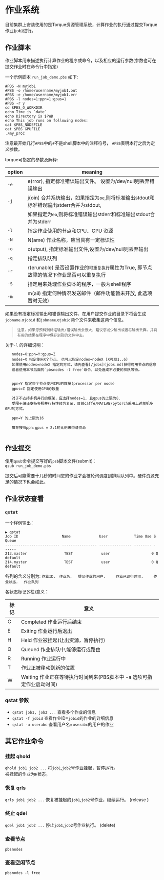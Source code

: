 # 作业系统

目前集群上安装使用的是Torque资源管理系统，计算作业的执行通过提交Torque 作业(job)进行。


## 作业脚本
作业脚本用来描述执行计算作业的程序或命令，以及相应的运行参数(参数也可在提交作业时在命令行中指定)

一个示例脚本 `run_job_demo.pbs` 如下:  
```
#PBS -N myjob1
#PBS -o /home/username/myjob1.out
#PBS -e /home/username/myjob1.err
#PBS -l nodes=1:ppn=1:gpus=1
#PBS -r y
cd $PBS_O_WORKDIR
echo Time is `date`
echo Directory is $PWD
echo This job runs on following nodes:
cat $PBS_NODEFILE
cat $PBS_GPUFILE
./my_proc
```


注意最开始几行`#PBS`中的`#`不是shell脚本中的注释符号， `#PBS`表明本行之后为定义参数。  


torque可指定的参数及解释:

option | meaning
--- | --- 
`-e` | e(rror), 指定标准错误输出文件。 设置为/dev/null则丢弃错误输出
`-j` | j(oin) 合并系统输出，如果指定为`oe`,则将标准输出stdout和标准错误输出stderr合并为stdout, 
     |           如果指定为`eo`,则将标准错误输出stderr和标准输出stdout合并为stderr 
`-l` | 指定作业使用的节点和CPU、GPU 资源
`-N` | N(ame) 作业名称，应当具有一定标识性
`-o` | o(utput), 指定标准输出文件,设置为/dev/null则丢弃输出
`-q` | 指定排队队列
`-r` | r(erunable) 是否设置作业的`可重复执行`属性为True, 即节点故障的情况下作业是否可以重复执行
`-S` | 指定用来处理作业脚本的程序，一般为shell程序
`-m` | m(ail) 指定何种情况发送邮件（邮件功能暂未开放, 此选项暂时无效)


如果没有指定标准输出和错误输出文件，在用户提交作业的目录下将会生成`jobname`.o`jobid` 和`jobname`.e`jobid`两个文件来收集这两个信息。
> `注意，如果您预料到标准输出/错误输出会很大，建议您减少输出或者将输出丢弃。并将有用的结果在程序中保存到别的文件中去。`   
  
关于`-l` 的详细说明：
```
   nodes=X:ppn=Y:gpus=Z  
   nodes=X 指定使用X个节点. 也可以指定nodes=nodeX (X可取1..6)  
   如果使用nodes=nodeX 指定的方式，请先查看[/jobs](jobs.md)获得可用节点的信息   
   或者使用本节后面的`pbsnodes -l free`命令，以免造成不必要的排队等待。  


   ppn=Y 指定每个节点使用CPU的数量(processor per node)  
   gpus=Z 指定使用GPU的数量  

   对于不支持多机并行的框架，应选择nodes=1, 且gpus的上限为8. 
   受限于编译支持多机并行特性较为复杂，目前caffe/MATLAB/pytorch采用上述单机多GPU的方式。  

   ppn=Y 的上限为16  

   推荐按照ppn:gpus = 2:1的比例来申请资源
     
```

## 作业提交
使用`qsub`命令提交写好的`psb`脚本文件(submit)：  
`qsub run_job_demo.pbs`    

提交后可能需要十几秒的时间您的作业才会被轮询调度到排队队列中。硬件资源充足的情况下也会如此。

## 作业状态查看
### `qstat`
 
一个样例输出：
```
▶ qstat                
Job ID                    Name             User            Time Use S Queue
------------------------- ---------------- --------------- -------- - -----
213.master                 TEST             user                   0 Q default        
214.master                 TEST             user                   0 Q default  
```

各列的含义分别为:
`作业ID， 作业名，  提交作业的用户，    作业已运行时间，    作业状态，  作业队列`


各状态标记(`S`栏)意义：

标记 | 意义
--- | ---
C   | Completed 作业运行后结束
E   | Exiting 作业运行后退出
H   | Held 作业被挂起(让出资源，暂停执行)
Q   | Queued 作业排队中,能够运行或路由
R   | Running 作业运行中
T   | 作业正被移动到新的位置
W   | Waiting 作业正在等待执行时间到来(PBS脚本中 -a 选项可指定作业启动时间)

### qstat 参数
* `qstat job1, job2 ...` 查看多个作业的信息
* `qstat -f jobid` 查看作业ID=`jobid`的作业的详细信息
* `qstat -u userabc` 查看用户名=`userabc`的用户的作业
 

## 其它作业命令
### 挂起 qhold
`qhold job1 job2 ...` 将`job1`,`job2`号作业挂起，暂停运行。  
被挂起的作业为`H`状态。

### 恢复 qrls
`qrls job1 job2 ...` 恢复被挂起的`job1`,`job2`号作业，继续运行。
(release )

### 终止 qdel
`qdel job1 job2 ...` 停止`job1`,`job2`号作业执行。
(delete)

### 查看节点 
`pbsnodes`

### 查看空闲节点
`pbsnodes -l free`





